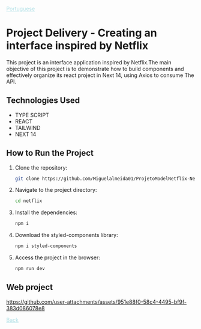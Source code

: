 

<a href="Readme-pt.md" style="color:#B0E0E6;">Portuguese</a>

# Project Delivery - Creating an interface inspired by Netflix

This project is an interface application inspired by Netflix.The main objective of this project is to demonstrate how to build components and effectively organize its react project in Next 14, using Axios to consume 
The API.

## Technologies Used 

- TYPE SCRIPT
- REACT
- TAILWIND
- NEXT 14

## How to Run the Project 

1. Clone the repository: 

   ```bash 
   git clone https://github.com/Miguelalmeida01/ProjetoModelNetflix-Next-React.git
   ``` 
2. Navigate to the project directory: 

   ```bash 
   cd netflix
   ``` 

3. Install the dependencies: 

   ```bash 
   npm i 
   ``` 

4. Download the styled-components library: 

   ```bash 
   npm i styled-components 
   ``` 


5. Access the project in the browser: 

   ```bash
   npm run dev 
   ``` 
   

 ## Web project 
 

https://github.com/user-attachments/assets/951e88f0-58c4-4495-bf9f-383d086078e8



 
<a href="https://github.com/Miguelalmeida01/ProjetoTimer-CursoRocketseat-?tab=readme-ov-file#project-delivery---creating-a-landing-page-with-react--rocketseat" style="color:#B0E0E6;" >
Back</a> 
